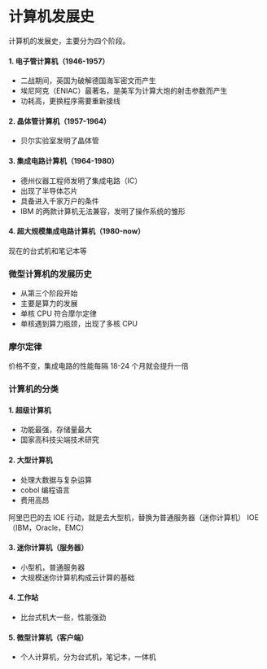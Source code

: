 # 计算机发展史

计算机的发展史，主要分为四个阶段。

#### 1. 电子管计算机（1946-1957）

- 二战期间，英国为破解德国海军密文而产生
- 埃尼阿克（ENIAC）最著名，是美军为计算大炮的射击参数而产生
- 功耗高，更换程序需要重新接线

#### 2. 晶体管计算机（1957-1964）

- 贝尔实验室发明了晶体管

#### 3. 集成电路计算机（1964-1980）

- 德州仪器工程师发明了集成电路（IC）
- 出现了半导体芯片
- 具备进入千家万户的条件
- IBM 的两款计算机无法兼容，发明了操作系统的雏形

#### 4. 超大规模集成电路计算机（1980-now）

现在的台式机和笔记本等

### 微型计算机的发展历史

- 从第三个阶段开始
- 主要是算力的发展
- 单核 CPU 符合摩尔定律
- 单核遇到算力瓶颈，出现了多核 CPU

### 摩尔定律

价格不变，集成电路的性能每隔 18-24 个月就会提升一倍

### 计算机的分类

#### 1. 超级计算机

- 功能最强，存储量最大
- 国家高科技尖端技术研究

#### 2. 大型计算机

- 处理大数据与复杂运算
- cobol 编程语言
- 费用高昂

阿里巴巴的去 IOE 行动，就是去大型机，替换为普通服务器（迷你计算机）
IOE（IBM，Oracle，EMC）

#### 3. 迷你计算机（服务器）

- 小型机，普通服务器
- 大规模迷你计算机构成云计算的基础

#### 4. 工作站

- 比台式机大一些，性能强劲

#### 5. 微型计算机（客户端）

- 个人计算机，分为台式机，笔记本，一体机
